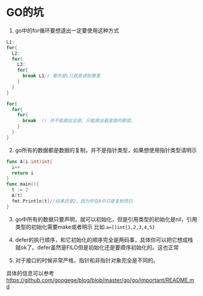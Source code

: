 # GO的坑
1. go中的for循环要想退出一定要使用这种方式

```go
L1:
for{
  L2:
  for{
    L3:
    for{
      break L1// 看你是L几就是调到哪里
    }
  }
}
```
```go
for{
  for{
    for{
      break  // 并不能跳出全部，只能跳出最里面的那层，
    }
  }
}
```

2. go所有的数据都是数据的复制，并不是指针类型，如果想使用指针类型请明示

```go
func A(i int)int{
  i++
  return i
}
func main(){
  t := 2
  A(t)
  fmt.Println(t)//结果还是2，因为你在A中只是复制而已
}
```
3. go中所有的数据只要声明，就可以初始化，但是引用类型的初始化是nil，引用类型的初始化需要make或者明示 比如 `a=[]int{1,2,3,4,5}`

4. defer的执行顺序，和它初始化的顺序完全是两码事，具体你可以把它想成栈就ok了。defer虽然是FILO但是初始化还是要顺序初始化的。这也正常
5. 对于接口的时候非常严格，指针和非指针对象完全是不同的。


具体的信息可以参考 https://github.com/googege/blog/blob/master/go/go/important/README.md
